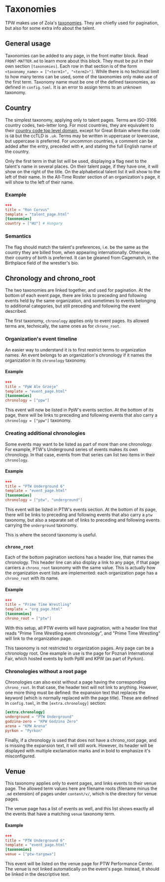 # Taxonomies

TPW makes use of Zola's [taxonomies](https://www.getzola.org/documentation/content/taxonomies/).
They are chiefly used for pagination, but also for some extra info about the talent.

## General usage

Taxonomies can be added to any page, in the front matter block. Read `FRONT-MATTER.md` to learn more about this block. They must be put in their own section `[taxonomies]`.
Each row in that section is of the form `<taxonomy_name> = ["<term1>", "<term2>"]`.
While there is no technical limit to how many terms can be used, some of the taxonomies only make use of the first term.
Taxonomy name must be one of the defined taxonomies, as defined in `config.toml`. It is an error to assign terms to an unknown taxonomy.

## Country

The simplest taxonomy, applying only to talent pages. Terms are ISO-3166 country codes, two-letter long.
For most countries, they are equivalent to their [country code top level domain](https://en.wikipedia.org/wiki/Country_code_top-level_domain), except for Great Britain where the code is `GB` but the ccTLD is `.uk`.
Terms may be written in uppercase or lowercase, but uppercase is preferred.
For uncommon countries, a comment can be added after the entry, preceded with `#`, and stating the full English name of the country.

Only the first term in that list will be used, displaying a flag next to the talent's name in several places.
On their talent page, if they have one, it will show on the right of the title.
On the alphabetical talent list it will show to the left of their name.
In the All-Time Roster section of an organization's page, it will show to the left of their name.


### Example

```toml
+++
title = "Ron Corvus"
template = "talent_page.html"
[taxonomies]
country = ["HU"] # Hungary
```

### Semantics

The flag should match the talent's preferences, i.e. be the same as the country they are billed from, when appearing internationally.
Otherwise, their country of birth is preferred. It can be gleaned from Cagematch, in the Birthplace field of the wrestler's bio.

## Chronology and chrono_root

The two taxonomies are linked together, and used for pagination.
At the bottom of each event page, there are links to preceding and following events held by the same organization, and sometimes to events belonging to additional categories, but still preceding and following the event described.

The first taxonomy, `chronology` applies only to event pages.
Its allowed terms are, technically, the same ones as for `chrono_root`. 

### Organization's event timeline

An easier way to understand it is to first restrict terms to organization names.
An event belongs to an organization's chronology if it names the organization in its `chronology` taxonomy.

#### Example

```toml
+++
title = "PpW Ale Grzeje"
template = "event_page.html"
[taxonomies]
chronology = ["ppw"]
```

This event will now be listed in PpW's events section.
At the bottom of its page, there will be links to preceding and following events that also carry a `chronology = ["ppw"]` taxonomy.

### Creating additional chronologies

Some events may want to be listed as part of more than one chronology. For example, PTW's Underground series of events makes its own chronology. In that case, events from that series can list two items in their `chronology`.

#### Example

```toml
+++
title = "PTW Underground 6"
template = "event_page.html"
[taxonomies]
chronology = ["ptw", "underground"]
```

This event will be listed in PTW's events section.
At the bottom of its page, there will be links to preceding and following events that also carry a `ptw` taxonomy, but also a separate set of links to preceding and following events carrying the `underground` taxonomy.

This is where the second taxonomy is useful.

### `chrono_root`

Each of the bottom pagination sections has a header line, that names the chronology. This header line can also display a link to any page, if that page carriers a `chrono_root` taxonomy with the same value.
This is actually how the organization event lists are implemented: each organization page has a `chrono_root` with its name.

#### Example

```toml
+++
title = "Prime Time Wrestling"
template = "org_page.html"
[taxonomies]
chrono_root = ["ptw"]
```

With this setup, all PTW events will have pagination, with a header line that reads "Prime Time Wrestling event chronology", and "Prime Time Wrestling" will link to the organization page.

This taxonomy is not restricted to organization pages. Any page can be a chronology root. One example in use is the page for Poznań International Fair, which hosted events by both PpW and KPW (as part of Pyrkon).

### Chronologies without a root page

Chronologies can also exist without a page having the corresponding `chrono_root`. In that case, the header text will not link to anything.
However, one more thing must be defined: the expansion text that replaces the keyword (which is normally replaced with the page title).
These are defined in `config.toml`, in the `[extra.chronology]` section:

```toml
[extra.chronology]
underground = "PTW Underground"
godzina-zero = "KPW Godzina Zero"
arena = "KPW Arena"
pyrkon = "Pyrkon"
```

Finally, if a chronology is used that does not have a chrono_root page, and is missing the expansion text, it will still work.
However, its header will be displayed with multiple exclamation marks and in bold to emphasize it's misconfigured.

## Venue

This taxonomy applies only to event pages, and links events to their venue page.
The allowed term values here are filename roots (filename minus the `.md` extension) of pages under `content/v/`, which is the directory for venue pages.

The venue page has a list of events as well, and this list shows exactly all the events that have a matching `venue` taxonomy term.


#### Example

```toml
+++
title = "PTW Underground 6"
template = "event_page.html"
[taxonomies]
venue = ["ptw-targowa"]
```

This event will be listed on the venue page for PTW Performance Center.
The venue is not linked automatically on the event's page. Instead, it should be linked in the descriptive text.
